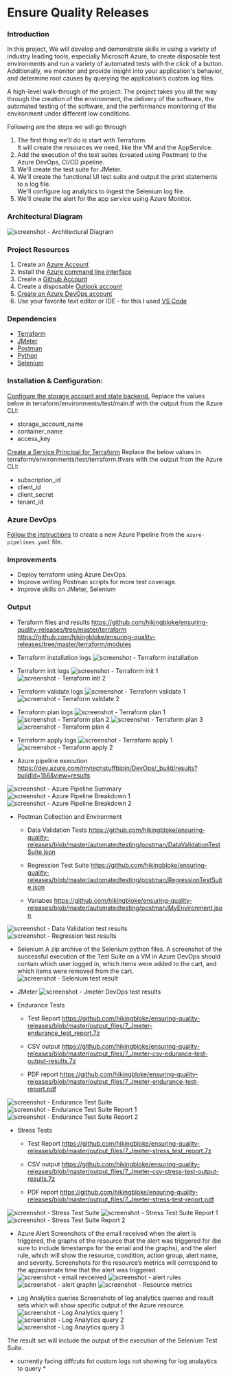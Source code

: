 # Ensure Quality Releases

### Introduction
In this project, We will develop and demonstrate skills in using a variety of industry leading tools, especially Microsoft Azure, to create disposable test environments and run a variety of automated tests with the click of a button. Additionally, we monitor and provide insight into your application's behavior, and determine root causes by querying the application’s custom log files.

A high-level walk-through of the project:
The project takes you all the way through the creation of the environment,
the delivery of the software, the automated testing of the software,
and the performance monitoring of the environment under different low conditions.

Following are the steps we will go through
1. The first thing we'll do is start with Terraform.  
   It will create the resources we need, like the VM and the AppService.  
2. Add the execution of the test suites (created using Postman) to the Azure DevOps, CI/CD pipeline.  
3. We'll create the test suite for JMeter.  
4. We'll create the functional UI test suite and output the print statements to a log file.  
   We'll configure log analytics to ingest the Selenium log file.  
5. We'll create the alert for the app service using Azure Monitor.  

### Architectural Diagram
![screenshot - Architectural Diagram](./output_files/1.architecture-diagram.png?raw=true)

### Project Resources
1. Create an [Azure Account](https://portal.azure.com) 
2. Install the [Azure command line interface](https://docs.microsoft.com/en-us/cli/azure/install-azure-cli?view=azure-cli-latest)
3. Create a [Github Account](https://www.github.com)
4. Create a disposable [Outlook account](https://outlook.com/)
5. [Create an Azure DevOps account](https://azure.microsoft.com/en-us/pricing/details/devops/azure-devops-services/)
6. Use your favorite text editor or IDE - for this I used [VS Code](https://code.visualstudio.com/Download)

### Dependencies
- [Terraform](https://www.terraform.io/downloads.html)
- [JMeter](https://jmeter.apache.org/download_jmeter.cgi)
- [Postman](https://www.postman.com/downloads/)
- [Python](https://www.postman.com/downloads/)
- [Selenium](https://sites.google.com/a/chromium.org/chromedriver/getting-started)

### Installation & Configuration:
[Configure the storage account and state backend.](https://docs.microsoft.com/en-us/azure/terraform/terraform-backend) Replace the values below in terraform/environments/test/main.tf with the output from the Azure CLI:
- storage_account_name
- container_name
- access_key

[Create a Service Principal for Terraform](https://www.terraform.io/docs/providers/azurerm/guides/service_principal_client_secret.html) Replace the below values in terraform/environments/test/terraform.tfvars with the output from the Azure CLI:
- subscription_id
- client_id
- client_secret
- tenant_id

### Azure DevOps
[Follow the instructions](https://docs.microsoft.com/en-us/azure/devops/pipelines/create-first-pipeline?view=azure-devops&tabs=java%2Cyaml%2Cbrowser%2Ctfs-2018-2) to create a new Azure Pipeline from the `azure-pipelines.yaml` file.

### Improvements
- Deploy terraform using Azure DevOps.
- Improve writing Postman scripts for more test coverage.
- Improve skills on JMeter, Selenium

### Output
- Teraform files and results
https://github.com/hikingbloke/ensuring-quality-releases/tree/master/terraform
https://github.com/hikingbloke/ensuring-quality-releases/tree/master/terraform/modules

- Terraform installation logs
![screenshot - Terraform installation](./output_files/10_terraform-install.png?raw=true)

- Terraform init logs
![screenshot - Terraform init 1](./output_files/11_terraform-init-1.png?raw=true)
![screenshot - Terraform inti 2](./output_files/11_terraform-init-2.png?raw=true)

- Terraform validate logs
![screenshot - Terraform validate 1](./output_files/12_terraform-validate-1.png?raw=true)
![screenshot - Terraform validate 2](./output_files/12_terraform-validate-2.png?raw=true)

- Terraform plan logs
![screenshot - Terraform plan 1](./output_files/13_terraform-plan-1.png?raw=true)
![screenshot - Terraform plan 2](./output_files/13_terraform-plan-2.png?raw=true)
![screenshot - Terraform plan 3](./output_files/13_terraform-plan-3.png?raw=true)
![screenshot - Terraform plan 4](./output_files/13_terraform-plan-4.png?raw=true)

- Terraform apply logs
![screenshot - Terraform apply 1](./output_files/14_terraform-apply-1.png?raw=true)
![screenshot - Terraform apply 2](./output_files/14_terraform-apply-2.png?raw=true)

- Azure pipeline execution
https://dev.azure.com/mytechstuffbipin/DevOps/_build/results?buildId=156&view=results

![screenshot - Azure Pipeline Summary](./output_files/4_azure_pipeline-execution_1.png?raw=true)
![screenshot - Azure Pipeline Breakdown 1](./output_files/4_azure_pipeline-execution_2.png?raw=true)
![screenshot - Azure Pipeline Breakdown 2](./output_files/4_azure_pipeline-execution_3.png?raw=true)

- Postman Collection and Environment
    - Data Validation Tests
        https://github.com/hikingbloke/ensuring-quality-releases/blob/master/automatedtesting/postman/DataValidationTestSuite.json

    - Regression Test Suite
        https://github.com/hikingbloke/ensuring-quality-releases/blob/master/automatedtesting/postman/RegressionTestSuite.json

    - Variabes
        https://github.com/hikingbloke/ensuring-quality-releases/blob/master/automatedtesting/postman/MyEnvironment.json

![screenshot - Data Validation test results](./output_files/5_postman-data-validation-test-results.png?raw=true)
![screenshot - Regression test results](./output_files/5_postman-regression-test-results.png?raw=true)

- Selenium
A zip archive of the Selenium python files. A screenshot of the successful execution of the Test Suite on a VM in Azure DevOps should contain which user logged in, which items were added to the cart, and which items were removed from the cart.
![screenshot - Selenium test result](./output_files/6-selenium-test-results.png?raw=true)

- JMeter
![screenshot - Jmeter DevOps test results](./output_files/7_Jmeter-devops-test-results.png?raw=true)

- Endurance Tests
    - Test Report
        https://github.com/hikingbloke/ensuring-quality-releases/blob/master/output_files/7_Jmeter-endurance_test_report.7z

    - CSV output
        https://github.com/hikingbloke/ensuring-quality-releases/blob/master/output_files/7_Jmeter-csv-edurance-test-output-results.7z

    - PDF report
        https://github.com/hikingbloke/ensuring-quality-releases/blob/master/output_files/7_Jmeter-endurance-test-report.pdf

![screenshot - Endurance Test Suite](./output_files/7_Jmeter-endurance-test-suite.png?raw=true)
![screenshot - Endurance Test Suite Report 1](./output_files/7_Jmeter-endurance-test-report_1.png?raw=true)
![screenshot - Endurance Test Suite Report 2](./output_files/7_Jmeter-endurance-test-report_2.png?raw=true)

- Stress Tests
    - Test Report
        https://github.com/hikingbloke/ensuring-quality-releases/blob/master/output_files/7_Jmeter-stress_test_report.7z

    - CSV output
        https://github.com/hikingbloke/ensuring-quality-releases/blob/master/output_files/7_Jmeter-csv-stress-test-output-results.7z

    - PDF report
        https://github.com/hikingbloke/ensuring-quality-releases/blob/master/output_files/7_Jmeter-stress-test-report.pdf

![screenshot - Stress Test Suite](./output_files/7_Jmeter-stress-test-suite.png?raw=true)
![screenshot - Stress Test Suite Report 1](./output_files/7_Jmeter-stress-test-report_1.png?raw=true)
![screenshot - Stress Test Suite Report 2](./output_files/7_Jmeter-stress-test-report_2.png?raw=true)


- Azure Alert
Screenshots of the email received when the alert is triggered, the graphs of the resource that the alert was triggered for (be sure to include timestamps for the email and the graphs), and the alert rule, which will show the resource, condition, action group, alert name, and severity. Screenshots for the resource’s metrics will correspond to the approximate time that the alert was triggered.
![screenshot - email revceived](./output_files/8_azure-email-alert.png?raw=true)
![screenshot - alert rules](./output_files/8_azure-alert-rules.png?raw=true)
![screenshot - alert graphn](./output_files/8_azure-alert-graph.png?raw=true)
![screenshot - Resource metrics](./output_files/8_web-app-metrics.png?raw=true)

- Log Analytics queries
Screenshots of log analytics queries and result sets which will show specific output of the Azure resource. 
![screenshot - Log Analytics query 1](./output_files/9_log-analytics-query_1.png?raw=true)
![screenshot - Log Analytics query 2](./output_files/9_log-analytics-query_2.png?raw=true)
![screenshot - Log Analytics query 3](./output_files/9_log-analytics-query-webapplogs.png?raw=true)

The result set will include the output of the execution of the Selenium Test Suite.
* currently facing diffcuts fot custom logs not showing for log analaytics to query *
